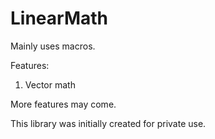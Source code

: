 LinearMath
==========

Mainly uses macros.




Features:

1) Vector math

More features may come.





This library was initially created for private use.
